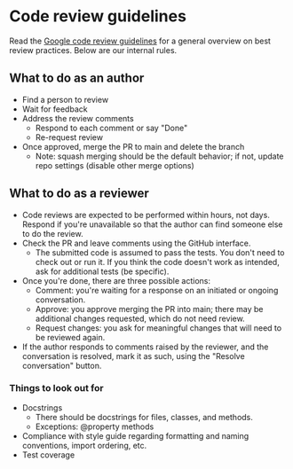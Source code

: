 # Code review guidelines

Read the [Google code review guidelines](https://github.com/google/eng-practices) for a general overview on best review practices.
Below are our internal rules.

## What to do as an author

  * Find a person to review
  * Wait for feedback
  * Address the review comments
    - Respond to each comment or say "Done"
    - Re-request review
  * Once approved, merge the PR to main and delete the branch
    - Note: squash merging should be the default behavior; if not, update repo settings (disable other merge options)

## What to do as a reviewer

  * Code reviews are expected to be performed within hours, not days.  Respond if you're unavailable so that the author can find someone else to do the review.
  * Check the PR and leave comments using the GitHub interface.
    - The submitted code is assumed to pass the tests.  You don't need to check out or run it.  If you think the code doesn't work as intended, ask for additional tests (be specific).
  * Once you're done, there are three possible actions:
    - Comment: you're waiting for a response on an initiated or ongoing conversation.
    - Approve: you approve merging the PR into main; there may be additional changes requested, which do not need review.
    - Request changes: you ask for meaningful changes that will need to be reviewed again.
  * If the author responds to comments raised by the reviewer, and the conversation is resolved, mark it as such, using the "Resolve conversation" button.

### Things to look out for

  * Docstrings
    - There should be docstrings for files, classes, and methods.
    - Exceptions: @property methods
  * Compliance with style guide regarding formatting and naming conventions, import ordering, etc.
  * Test coverage
